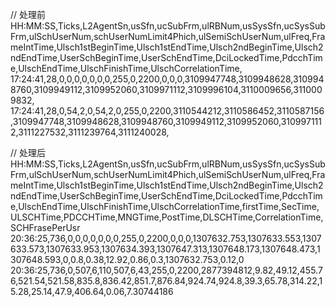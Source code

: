 // 处理前
HH:MM:SS,Ticks,L2AgentSn,usSfn,ucSubFrm,ulRBNum,usSysSfn,ucSysSubFrm,ulSchUserNum,schUserNumLimit4Phich,ulSemiSchUserNum,ulFreq,FrameIntTime,Ulsch1stBeginTime,Ulsch1stEndTime,Ulsch2ndBeginTime,Ulsch2ndEndTime,UserSchBeginTime,UserSchEndTime,DciLockedTime,PdcchTime,UlschEndTime,UlschFinishTime,UlschCorrelationTime,
17:24:41,28,0,0,0,0,0,0,0,255,0,2200,0,0,0,3109947748,3109948628,3109948760,3109949112,3109952060,3109971112,3109996104,3110009656,3110009832,
17:24:41,28,0,54,2,0,54,2,0,255,0,2200,3110544212,3110586452,3110587156,3109947748,3109948628,3109948760,3109949112,3109952060,3109971112,3111227532,3111239764,3111240028,

// 处理后
HH:MM:SS,Ticks,L2AgentSn,usSfn,ucSubFrm,ulRBNum,usSysSfn,ucSysSubFrm,ulSchUserNum,schUserNumLimit4Phich,ulSemiSchUserNum,ulFreq,FrameIntTime,Ulsch1stBeginTime,Ulsch1stEndTime,Ulsch2ndBeginTime,Ulsch2ndEndTime,UserSchBeginTime,UserSchEndTime,DciLockedTime,PdcchTime,UlschEndTime,UlschFinishTime,UlschCorrelationTime,firstTime,SecTime,ULSCHTime,PDCCHTime,MNGTime,PostTime,DLSCHTime,CorrelationTime,SCHFrasePerUsr
20:36:25,736,0,0,0,0,0,0,0,255,0,2200,0,0,0,1307632.753,1307633.553,1307633.573,1307633.953,1307634.393,1307647.313,1307648.173,1307648.473,1307648.593,0,0.8,0.38,12.92,0.86,0.3,1307632.753,0.12,0
20:36:25,736,0,507,6,110,507,6,43,255,0,2200,2877394812,9.82,49.12,455.76,521.54,521.58,835.8,836.42,851.7,876.84,924.74,924.8,39.3,65.78,314.22,15.28,25.14,47.9,406.64,0.06,7.30744186
